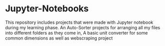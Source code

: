 # Jupyter-Notebooks
This repository includes projects that were made with Jupyter notebook during my learning phase. An Auto-Sorter projects for arranging all my files into different folders as they come in, A basic unit converter for some common dimensions as well as webscraping project
